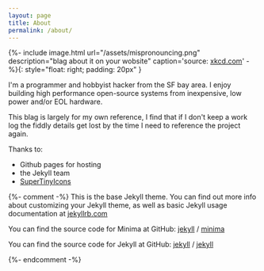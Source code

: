 ```yaml
---
layout: page
title: About
permalink: /about/
---
```


{%- include image.html
  url="/assets/mispronouncing.png"
  description="blag about it on your wobsite"
  caption='source: <a href="https://xkcd.com/148/">xkcd.com</a>'
-%}{: style="float: right; padding: 20px" }

I'm a programmer and hobbyist hacker from the SF bay area. I enjoy building high performance open-source systems from inexpensive, low power and/or EOL hardware.

This blag is largely for my own reference, I find that if I don't keep a work log the fiddly details get lost by the time I need to reference the project again.

Thanks to:
  * Github pages for hosting
  * the Jekyll team
  * [SuperTinyIcons](https://github.com/edent/SuperTinyIcons)

{%- comment -%}
This is the base Jekyll theme. You can find out more info about customizing your Jekyll theme, as well as basic Jekyll usage documentation at [jekyllrb.com](https://jekyllrb.com/)

You can find the source code for Minima at GitHub:
[jekyll][jekyll-organization] /
[minima](https://github.com/jekyll/minima)

You can find the source code for Jekyll at GitHub:
[jekyll][jekyll-organization] /
[jekyll](https://github.com/jekyll/jekyll)


[jekyll-organization]: https://github.com/jekyll
{%- endcomment -%}
